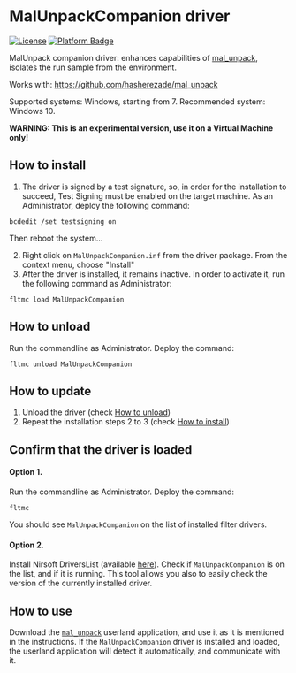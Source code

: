 # MalUnpackCompanion driver

[![License](https://img.shields.io/badge/License-BSD%202--Clause-blue.svg)](https://github.com/hasherezade/mal_unpack_drv/blob/main/LICENSE)
[![Platform Badge](https://img.shields.io/badge/Windows-0078D6?logo=windows)](https://github.com/hasherezade/mal_unpack_drv)

MalUnpack companion driver: enhances capabilities of [mal_unpack](https://github.com/hasherezade/mal_unpack), isolates the run sample from the environment.

Works with: https://github.com/hasherezade/mal_unpack


Supported systems: Windows, starting from 7. Recommended system: Windows 10.

**WARNING: This is an experimental version, use it on a Virtual Machine only!**

## How to install


1. The driver is signed by a test signature, so, in order for the installation to succeed, Test Signing must be enabled on the target machine. As an Administrator, deploy the following command:

```
bcdedit /set testsigning on
```

Then reboot the system...

2. Right click on `MalUnpackCompanion.inf` from the driver package. From the context menu, choose "Install"
3. After the driver is installed, it remains inactive. In order to activate it, run the following command as Administrator:
```
fltmc load MalUnpackCompanion
```

## How to unload

Run the commandline as Administrator. Deploy the command:
```
fltmc unload MalUnpackCompanion
```

##  How to update

1. Unload the driver (check [How to unload](https://github.com/hasherezade/mal_unpack_drv/blob/main/README.md#how-to-unload))
2. Repeat the installation steps 2 to 3 (check [How to install](https://github.com/hasherezade/mal_unpack_drv/blob/main/README.md#how-to-install))

## Confirm that the driver is loaded

#### Option 1.

Run the commandline as Administrator. Deploy the command:
```
fltmc
```
You should see `MalUnpackCompanion` on the list of installed filter drivers.

#### Option 2.

Install Nirsoft DriversList (available [here](https://www.nirsoft.net/utils/installed_drivers_list.html)). Check if `MalUnpackCompanion` is on the list, and if it is running. This tool allows you also to easily check the version of the currently installed driver.

How to use
---

Download the [`mal_unpack`](https://github.com/hasherezade/mal_unpack) userland application, and use it as it is mentioned in the instructions. If the `MalUnpackCompanion` driver is installed and loaded, the userland application will detect it automatically, and communicate with it.

